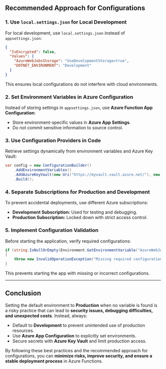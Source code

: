 ﻿

## **Recommended Approach for Configurations**
### **1. Use `local.settings.json` for Local Development**
For local development, use `local.settings.json` instead of `appsettings.json`:
```json
{
  "IsEncrypted": false,
  "Values": {
    "AzureWebJobsStorage": "UseDevelopmentStorage=true",
    "DOTNET_ENVIRONMENT": "Development"
  }
}
```
This ensures local configurations do not interfere with cloud environments.

### **2. Set Environment Variables in Azure Configuration**
Instead of storing settings in `appsettings.json`, use **Azure Function App Configuration**:
- Store environment-specific values in **Azure App Settings**.
- Do not commit sensitive information to source control.

### **3. Use Configuration Providers in Code**
Retrieve settings dynamically from environment variables and Azure Key Vault:
```csharp
var config = new ConfigurationBuilder()
    .AddEnvironmentVariables()
    .AddAzureKeyVault(new Uri("https://myvault.vault.azure.net/"), new DefaultAzureCredential())
    .Build();
```

### **4. Separate Subscriptions for Production and Development**
To prevent accidental deployments, use different Azure subscriptions:
- **Development Subscription:** Used for testing and debugging.
- **Production Subscription:** Locked down with strict access control.

### **5. Implement Configuration Validation**
Before starting the application, verify required configurations:
```csharp
if (string.IsNullOrEmpty(Environment.GetEnvironmentVariable("AzureWebJobsStorage")))
{
    throw new InvalidOperationException("Missing required configuration: AzureWebJobsStorage");
}
```
This prevents starting the app with missing or incorrect configurations.

---

## **Conclusion**
Setting the default environment to **Production** when no variable is found is a risky practice that can lead to **security issues, debugging difficulties, and unexpected costs**. Instead, always:
- Default to **Development** to prevent unintended use of production resources.
- Use **Azure App Configuration** to explicitly set environments.
- Secure secrets with **Azure Key Vault** and limit production access.

By following these best practices and the recommended approach for configurations, you can **minimize risks, improve security, and ensure a stable deployment process** in Azure Functions.

